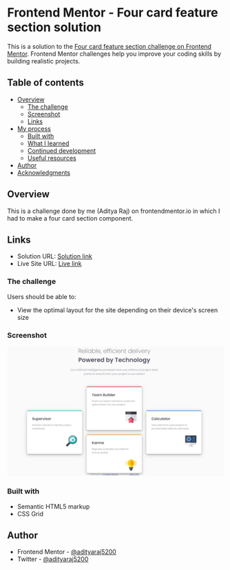 # Frontend Mentor - Four card feature section solution

This is a solution to the [Four card feature section challenge on Frontend Mentor](https://www.frontendmentor.io/challenges/four-card-feature-section-weK1eFYK). Frontend Mentor challenges help you improve your coding skills by building realistic projects. 

## Table of contents

- [Overview](#overview)
  - [The challenge](#the-challenge)
  - [Screenshot](#screenshot)
  - [Links](#links)
- [My process](#my-process)
  - [Built with](#built-with)
  - [What I learned](#what-i-learned)
  - [Continued development](#continued-development)
  - [Useful resources](#useful-resources)
- [Author](#author)
- [Acknowledgments](#acknowledgments)

## Overview

This is a challenge done by me (Aditya Raj) on frontendmentor.io in which I had to make a four card section component.


## Links

- Solution URL: [Solution link](https://www.frontendmentor.io/solutions/four-card-feature-section-css-grid-RyP1BPD9NH)
- Live Site URL: [Live link](https://adityaraj5200-four-card-feature-section.netlify.app/)


### The challenge

Users should be able to:

- View the optimal layout for the site depending on their device's screen size

### Screenshot

![](./screenshot.jpg)

### Built with

- Semantic HTML5 markup
- CSS Grid

## Author

- Frontend Mentor - [@adityaraj5200](https://www.frontendmentor.io/profile/adityaraj5200)
- Twitter - [@adityaraj5200](https://www.twitter.com/adityaraj5200)

